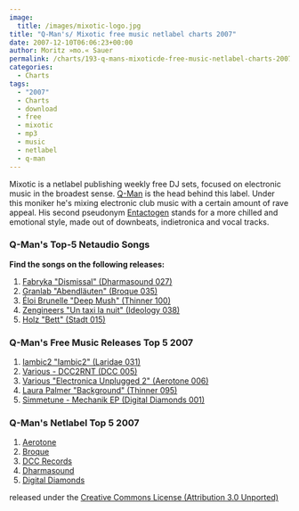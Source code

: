 ```yaml
---
image:
  title: /images/mixotic-logo.jpg
title: "Q-Man's/ Mixotic free music netlabel charts 2007"
date: 2007-12-10T06:06:23+00:00
author: Moritz »mo.« Sauer
permalink: /charts/193-q-mans-mixoticde-free-music-netlabel-charts-2007
categories:
  - Charts
tags:
  - "2007"
  - Charts
  - download
  - free
  - mixotic
  - mp3
  - music
  - netlabel
  - q-man
---
```

Mixotic is a netlabel publishing weekly free DJ sets, focused on electronic music in the broadest sense. <a href="http://www.mixotic.net/dj-booking-online/1/q-man-tech-house-techno-minimal-heart-house" target="_blank">Q-Man</a> is the head behind this label. Under this moniker he's mixing electronic club music with a certain amount of rave appeal. His second pseudonym <a href="http://www.mixotic.net/dj-booking-online/17/entactogen-lounge-ambient-indietronic-liquid-drum-n-bass" target="_blank">Entactogen</a> stands for a more chilled and emotional style, made out of downbeats, indietronica and vocal tracks.<!--more-->

<!--adsense-->

### Q-Man's Top-5 Netaudio Songs

**Find the songs on the following releases:**

  1. [Fabryka "Dismissal" (Dharmasound 027)](http://www.dharmasound.com/catalog/catalog.asp)
  2. [Granlab "Abendläuten" (Broque 035)](http://www.broque.de/releases/035spaetsommerkollektion/035spaetsommerkollektion.htm)
  3. [Éloi Brunelle "Deep Mush" (Thinner 100)](http://www.thinner.cc/pages/releases/releases_detail.php?id=thn100)
  4. [Zengineers "Un taxi la nuit" (Ideology 038)](http://www.ideology.de/archives/audio000171.php)
  5. [Holz "Bett" (Stadt 015)](http://www.stadtgruenlabel.net/)

### Q-Man's Free Music Releases Top 5 2007

  1. [Iambic2 "Iambic2" (Laridae 031)](http://www.laridae.at/releases.php?id=34&start=0 "http://www.laridae.at/releases.php?id=34&start=0")
  2. [Various - DCC2RNT (DCC 005)](http://dcc-records.de/urbanelectronicmusic/?page_id=76 "http://dcc-records.de/urbanelectronicmusic/?page_id=76")
  3. [Various "Electronica Unplugged 2" (Aerotone 006)](http://aerotone.300l600.de/index.php?id=2,41,0,0,1,0 "http://aerotone.300l600.de/index.php?id=2,41,0,0,1,0")
  4. [Laura Palmer "Background" (Thinner 095)](http://www.thinner.cc/pages/releases/releases_detail.php?id=thn095 "http://www.thinner.cc/pages/releases/releases_detail.php?id=thn095")
  5. [Simmetune - Mechanik EP (Digital Diamonds 001)](http://www.digital-diamonds.com/releases/dd001.html "http://www.digital-diamonds.com/releases/dd001.html")

### Q-Man's Netlabel Top 5 2007

  1. [Aerotone](http://www.aerotone.de "http://www.aerotone.de")
  2. [Broque](http://www.broque.de "http://www.broque.de")
  3. [DCC Records](http://www.dcc-records.de "http://www.dcc-records.de")
  4. [Dharmasound](http://www.dharmasound.com "http://www.dharmasound.com")
  5. [Digital Diamonds](http://www.digital-diamonds.com "http://www.digital-diamonds.com")

released under the <a rel="license" href="http://creativecommons.org/licenses/by/3.0/">Creative Commons License (Attribution 3.0 Unported)</a>